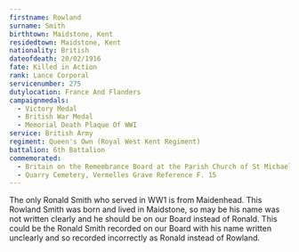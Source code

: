 ```yaml
---
firstname: Rowland
surname: Smith
birthtown: Maidstone, Kent
residedtown: Maidstone, Kent
nationality: British
dateofdeath: 20/02/1916
fate: Killed in Action
rank: Lance Corporal
servicenumber: 275
dutylocation: France And Flanders
campaignmedals:
  - Victory Medal
  - British War Medal
  - Memorial Death Plaque Of WWI
service: British Army
regiment: Queen's Own (Royal West Kent Regiment)
battalion: 6th Battalion
commemorated:
  - Britain on the Remembrance Board at the Parish Church of St Michael & All Angels, Maidstone
  - Quarry Cemetery, Vermelles Grave Reference F. 15
---
```

The only Ronald Smith who served in WW1 is from Maidenhead. This Rowland Smith was born and lived in Maidstone, so may be his name was not written clearly and he should be on our Board instead of Ronald. This could be the Ronald Smith recorded on our Board with his name written unclearly and so recorded incorrectly as Ronald instead of Rowland.


